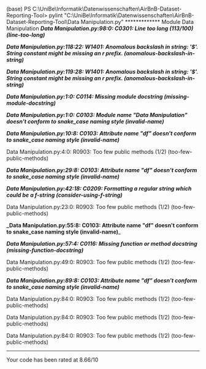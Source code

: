 (base) PS C:\UniBe\Informatik\Datenwissenschaften\AirBnB-Dataset-Reporting-Tool> pylint "C:\UniBe\Informatik\Datenwissenschaften\AirBnB-Dataset-Reporting-Tool\Data Manipulation.py"
************* Module Data Manipulation
**_Data Manipulation.py:98:0: C0301: Line too long (113/100) (line-too-long)_**

**_Data Manipulation.py:118:22: W1401: Anomalous backslash in string: '\$'. String constant might be missing an r prefix. (anomalous-backslash-in-string)_**

**_Data Manipulation.py:119:28: W1401: Anomalous backslash in string: '\$'. String constant might be missing an r prefix. (anomalous-backslash-in-string)_**

**_Data Manipulation.py:1:0: C0114: Missing module docstring (missing-module-docstring)_**

**_Data Manipulation.py:1:0: C0103: Module name "Data Manipulation" doesn't conform to snake_case naming style (invalid-name)_**

**_Data Manipulation.py:10:8: C0103: Attribute name "df" doesn't conform to snake_case naming style (invalid-name)_**

Data Manipulation.py:4:0: R0903: Too few public methods (1/2) (too-few-public-methods)

**_Data Manipulation.py:29:8: C0103: Attribute name "df" doesn't conform to snake_case naming style (invalid-name)_**

**_Data Manipulation.py:42:18: C0209: Formatting a regular string which could be a f-string (consider-using-f-string)_**

Data Manipulation.py:23:0: R0903: Too few public methods (1/2) (too-few-public-methods)

**_Data Manipulation.py:55:8: C0103: Attribute name "df" doesn't conform to snake_case naming style (invalid-name)**_

**_Data Manipulation.py:57:4: C0116: Missing function or method docstring (missing-function-docstring)_**

Data Manipulation.py:49:0: R0903: Too few public methods (1/2) (too-few-public-methods)

**_Data Manipulation.py:89:8: C0103: Attribute name "df" doesn't conform to snake_case naming style (invalid-name)_**

Data Manipulation.py:84:0: R0903: Too few public methods (1/2) (too-few-public-methods)

Data Manipulation.py:84:0: R0903: Too few public methods (1/2) (too-few-public-methods)

Data Manipulation.py:84:0: R0903: Too few public methods (1/2) (too-few-public-methods)

-----------------------------------
Your code has been rated at 8.66/10
